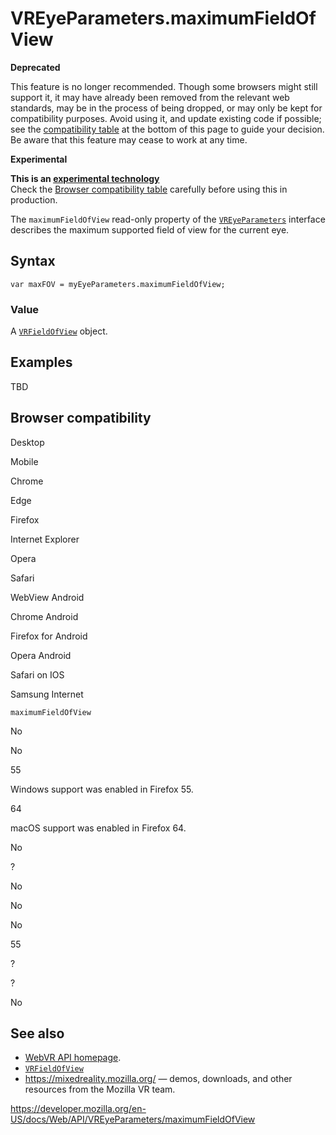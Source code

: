 VREyeParameters.maximumFieldOfView
==================================

**Deprecated**

This feature is no longer recommended. Though some browsers might still support it, it may have already been removed from the relevant web standards, may be in the process of being dropped, or may only be kept for compatibility purposes. Avoid using it, and update existing code if possible; see the [compatibility table](#browser_compatibility) at the bottom of this page to guide your decision. Be aware that this feature may cease to work at any time.

**Experimental**

**This is an [experimental technology](https://developer.mozilla.org/en-US/docs/MDN/Guidelines/Conventions_definitions#experimental)**  
Check the [Browser compatibility table](#browser_compatibility) carefully before using this in production.

The `maximumFieldOfView` read-only property of the [`VREyeParameters`](../vreyeparameters) interface describes the maximum supported field of view for the current eye.

Syntax
------

    var maxFOV = myEyeParameters.maximumFieldOfView;

### Value

A [`VRFieldOfView`](../vrfieldofview) object.

Examples
--------

TBD

Browser compatibility
---------------------

Desktop

Mobile

Chrome

Edge

Firefox

Internet Explorer

Opera

Safari

WebView Android

Chrome Android

Firefox for Android

Opera Android

Safari on IOS

Samsung Internet

`maximumFieldOfView`

No

No

55

Windows support was enabled in Firefox 55.

64

macOS support was enabled in Firefox 64.

No

?

No

No

No

55

?

?

No

See also
--------

-   [WebVR API homepage](../webvr_api).
-   [`VRFieldOfView`](../vrfieldofview)
-   <https://mixedreality.mozilla.org/> — demos, downloads, and other resources from the Mozilla VR team.

<a href="https://developer.mozilla.org/en-US/docs/Web/API/VREyeParameters/maximumFieldOfView" class="_attribution-link">https://developer.mozilla.org/en-US/docs/Web/API/VREyeParameters/maximumFieldOfView</a>

